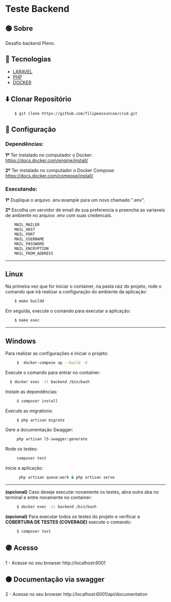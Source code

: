 # Teste Backend

## :green_circle: Sobre

Desafio backend Pleno.

## :large_blue_circle: Tecnologias

 - [LARAVEL](https://laravel.com/)
 - [PHP](https://www.php.net/)
 - [DOCKER](https://www.docker.com/)

## :arrow_down: Clonar Repositório

```bash
    $ git clone https://github.com/filipeassuncao/crud.git
```
## :red_circle: Configuração

### Dependências:

**1º** Ter instalado no computador o Docker: https://docs.docker.com/engine/install/

**2º** Ter instalado no computador o Docker Compose: https://docs.docker.com/compose/install/

### Executando:

**1º** Duplique o arquivo .env.example para um novo chamado ".env".

**2º** Escolha um servidor de email de sua preferencia e preencha as variaveis de ambiente no arquivo .env com suas credencais.

```bash
    MAIL_MAILER
    MAIL_HOST
    MAIL_PORT
    MAIL_USERNAME
    MAIL_PASSWORD
    MAIL_ENCRYPTION
    MAIL_FROM_ADDRESS
```
----------------------------------
## Linux

Na primeira vez que for iniciar o container, na pasta raiz do projeto, rode o comando que irá realizar a configuração do ambiente da aplicação:


```bash
    $ make buildd
```
Em seguida, execute o comando para executar a aplicação:
```bash
    $ make exec
```

----------------------------------

## Windows

Para realizar as configurações e iniciar o projeto:

```bash
     $  docker-compose up --build -d
```
Execute o comando para entrar no container:
```bash
  $ docker exec -it backend /bin/bash
```
Instale as dependências:
```bash
     $ composer install
```
Execute as migrations:
```bash
     $ php artisan migrate
```
Gere a documentação Swagger:
```bash
     php artisan l5-swagger:generate
```

Rode os testes:
```bash
     composer test
```

Inicie a aplicação:
```bash
      php artisan queue:work & php artisan serve
```

----------------------------------

**(opcional)** Caso deseje executar novamente os testes, abra outra aba no terminal e entre novamente no container:

```bash
     $ docker exec -it backend /bin/bash 
```
**(opcional)** Para executar todos os testes do projeto e verificar a **COBERTURA DE TESTES (COVERAGE)** execute o comando:
```bash
     $ composer test
```


## :purple_circle: Acesso

1 - Acesse no seu browser http://localhost:6001

## :orange_circle: Documentação via swagger

2 - Acesse no seu browser http://localhost:6001/api/documentation
